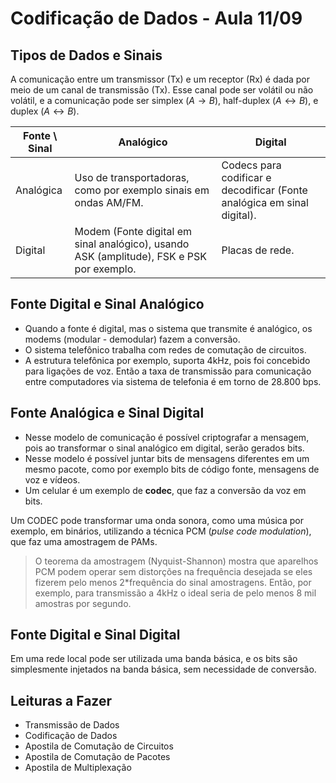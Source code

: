 # Codificação de Dados - Aula 11/09

## Tipos de Dados e Sinais

A comunicação entre um transmissor (Tx) e um receptor (Rx) é dada por meio de um canal de transmissão (Tx). Esse canal pode ser volátil ou não volátil, e a comunicação pode ser simplex ($A\rightarrow B$), half-duplex ($A\leftrightarrow B$), e duplex ($A\leftrightarrow B$).

| Fonte \ Sinal | Analógico                                                                                | Digital                                                                 |
| ------------- | ---------------------------------------------------------------------------------------- | ----------------------------------------------------------------------- |
| Analógica     | Uso de transportadoras, como por exemplo sinais em ondas AM/FM.                          | Codecs para codificar e decodificar (Fonte analógica em sinal digital). |
| Digital       | Modem (Fonte digital em sinal analógico), usando ASK (amplitude), FSK e PSK por exemplo. | Placas de rede.                                                                        |

## Fonte Digital e Sinal Analógico

- Quando a fonte é digital, mas o sistema que transmite é analógico, os modems (modular - demodular) fazem a conversão.
- O sistema telefônico trabalha com redes de comutação de circuitos.
- A estrutura telefônica por exemplo, suporta 4kHz, pois foi concebido para ligações de voz. Então a taxa de transmissão para comunicação entre computadores via sistema de telefonia é em torno de 28.800 bps.

## Fonte Analógica e Sinal Digital

- Nesse modelo de comunicação é possível criptografar a mensagem, pois ao transformar o sinal analógico em digital, serão gerados bits.
- Nesse modelo é possível juntar bits de mensagens diferentes em um mesmo pacote, como por exemplo bits de código fonte, mensagens de voz e vídeos.
- Um celular é um exemplo de **codec**, que faz a conversão da voz em bits.

Um CODEC pode transformar uma onda sonora, como uma música por exemplo, em binários, utilizando a técnica PCM (*pulse code modulation*), que faz uma amostragem de PAMs.

> O teorema da amostragem (Nyquist-Shannon) mostra que aparelhos PCM podem operar sem distorções na frequência desejada se eles fizerem pelo menos 2*frequência do sinal amostragens. Então, por exemplo, para transmissão a 4kHz o ideal seria de pelo menos 8 mil amostras por segundo.

## Fonte Digital e Sinal Digital

Em uma rede local pode ser utilizada uma banda básica, e os bits são simplesmente injetados na banda básica, sem necessidade de conversão.

## Leituras a Fazer

- Transmissão de Dados
- Codificação de Dados
- Apostila de Comutação de Circuitos
- Apostila de Comutação de Pacotes
- Apostila de Multiplexação

